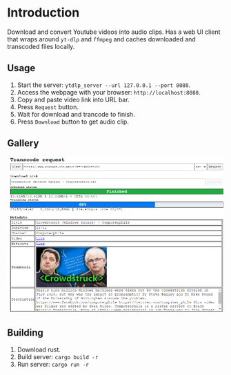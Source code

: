 # Introduction
Download and convert Youtube videos into audio clips. Has a web UI client that wraps around ```yt-dlp``` and ```ffmpeg``` and caches downloaded and transcoded files locally.

## Usage
1. Start the server: ```ytdlp_server --url 127.0.0.1 --port 8080```.
2. Access the webpage with your browser: ```http://localhost:8080```.
3. Copy and paste video link into URL bar.
4. Press ```Request``` button.
5. Wait for download and trancode to finish.
6. Press ```Download``` button to get audio clip.

## Gallery
![Screenshot](./docs/screenshot_webpage.png)

## Building
1. Download rust.
2. Build server: ```cargo build -r```
3. Run server: ```cargo run -r```
